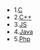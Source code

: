- 1.[C](hello_world.c)
- 2.[C++](hello_world.m)  
- 3.[JS](hello_World.js) 
- 4.[Java](hello_world.java)
- 5.[Php](hello_world.php)
